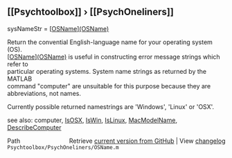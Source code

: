 ## [[Psychtoolbox]] &#8250; [[PsychOneliners]]

sysNameStr = [[OSName](OSName)][(OSName)]((OSName))  
  
Return the convential English-language name for your operating system (OS).  
[[OSName](OSName)][(OSName)]((OSName)) is useful in constructing error message strings which refer to  
particular operating systems. System name strings as returned by the MATLAB  
command "computer" are unsuitable for this purpose because they are  
abbreviations, not names.    
  
Currently possible returned namestrings are 'Windows', 'Linux' or 'OSX'.  
  
see also: computer, [IsOSX](IsOSX), [IsWin](IsWin), [IsLinux](IsLinux), [MacModelName](MacModelName), [DescribeComputer](DescribeComputer)  




<div class="code_header" style="text-align:right;">
  <span style="float:left;">Path&nbsp;&nbsp;</span> <span class="counter">Retrieve <a href=
  "https://raw.github.com/Psychtoolbox-3/Psychtoolbox-3/beta/Psychtoolbox/PsychOneliners/OSName.m">current version from GitHub</a> | View <a href=
  "https://github.com/Psychtoolbox-3/Psychtoolbox-3/commits/beta/Psychtoolbox/PsychOneliners/OSName.m">changelog</a></span>
</div>
<div class="code">
  <code>Psychtoolbox/PsychOneliners/OSName.m</code>
</div>

